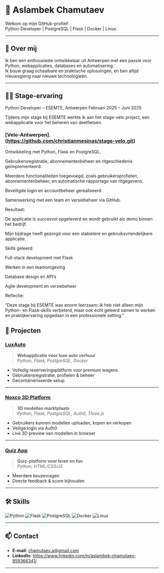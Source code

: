 # 👋 Aslambek Chamutaev

Welkom op mijn GitHub-profiel!  
Python Developer | PostgreSQL | Flask | Docker | Linux

---

## 🚀 Over mij

Ik ben een enthousiaste ontwikkelaar uit Antwerpen met een passie voor Python, webapplicaties, databases en automatisering.  
Ik bouw graag schaalbare en praktische oplossingen, en ben altijd nieuwsgierig naar nieuwe technologieën.

---


## 👨‍💻 Stage-ervaring
Python Developer – ESEMTE, Antwerpen
Februari 2025 – Juni 2025

Tijdens mijn stage bij ESEMTE werkte ik aan het stage-velo project, een webapplicatie voor het beheren van deelfietsen.
### [Velo-Antwerpen].(https://github.com/christianmesinas/stage-velo.git)

Ontwikkeling met Python, Flask en PostgreSQL.

Gebruikersregistratie, abonnementenbeheer en ritgeschiedenis geïmplementeerd.

Meerdere functionaliteiten toegevoegd, zoals gebruikersprofielen, abonnementenbeheer, en automatische rapportage van ritgegevens.

Beveiligde login en accountbeheer gerealiseerd.

Samenwerking met een team en versiebeheer via GitHub.

Resultaat:

De applicatie is succesvol opgeleverd en wordt gebruikt als demo binnen het bedrijf.

Mijn bijdrage heeft gezorgd voor een stabielere en gebruiksvriendelijkere applicatie.

Skills geleerd:

Full-stack development met Flask

Werken in een teamomgeving

Database design en API’s

Agile development en versiebeheer

Reflectie:

“Deze stage bij ESEMTE was enorm leerzaam: ik heb niet alleen mijn Python- en Flask-skills verbeterd, maar ook echt geleerd samen te werken en praktijkervaring opgedaan in een professionele setting.”

## 💼 Projecten

### [LuxAuto](https://github.com/roxvdp/LuxAuto)
> **Webapplicatie voor luxe auto verhuur**  
> *Python, Flask, PostgreSQL, Docker*

- Volledig reserveringsplatform voor premium wagens  
- Gebruikersregistratie, profielen & beheer
- Gecontaineriseerde setup

---

### [Noxco 3D Platform](https://github.com/Aslambek001/Noxco)
> **3D modellen marktplaats**  
> *Python, Flask, PostgreSQL, Auth0, Three.js*

- Gebruikers kunnen modellen uploaden, kopen en verkopen  
- Veilige login via Auth0  
- Live 3D preview van modellen in browser

---

### [Quiz App](https://github.com/christianmesinas/quiz_app)
> **Quiz-platform voor leren en fun**  
> *Python, HTML/CSS/JS*

- Meerdere keuzevragen
- Directe feedback & score bijhouden

---

## 🛠️ Skills

![Python](https://img.shields.io/badge/Python-3776AB?style=flat&logo=python&logoColor=white)
![Flask](https://img.shields.io/badge/Flask-000?style=flat&logo=flask)
![PostgreSQL](https://img.shields.io/badge/PostgreSQL-336791?style=flat&logo=postgresql&logoColor=white)
![Docker](https://img.shields.io/badge/Docker-2496ED?style=flat&logo=docker&logoColor=white)
![Linux](https://img.shields.io/badge/Linux-FCC624?style=flat&logo=linux&logoColor=black)

---

## 📫 Contact

- **E-mail:** chamutaev.a@gmail.com
- **LinkedIn:** https://www.linkedin.com/in/aslambek-chamutaev-859366341/



---

<!-- Voeg hieronder gerust extra secties toe zoals Certificaten, Opleidingen, Roadmap, of een persoonlijk citaat! -->

